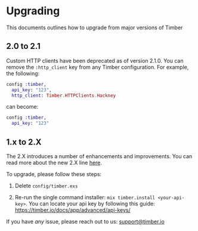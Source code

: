 # Upgrading

This documents outlines how to upgrade from major versions of Timber

## 2.0 to 2.1

Custom HTTP clients have been deprecated as of version 2.1.0. You can remove the
`:http_client` key from any Timber configuration. For example, the following:

```elixir
config :timber,
  api_key: "123",
  http_client: Timber.HTTPClients.Hackney
```

can become:

```elixir
config :timber,
  api_key: "123"
```

## 1.x to 2.X

The 2.X introduces a number of enhancements and improvements. You can read more about the
new 2.X line [here](https://timber.io/changelog/2017/03/31/timber-for-elixir-2-0/).

To upgrade, please follow these steps:

1. Delete `config/timber.exs`

2. Re-run the single command installer: `mix timber.install <your-api-key>`.
   You can locate your api key by following this guide:
   https://timber.io/docs/app/advanced/api-keys/

If you have *any* issue, please reach out to us: support@timber.io
